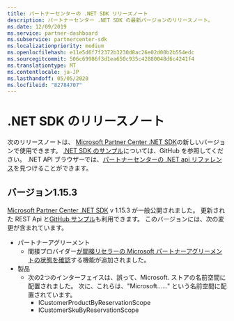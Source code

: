 ```yaml
---
title: パートナーセンターの .NET SDK リリースノート
description: パートナーセンター .NET SDK の最新バージョンのリリースノート。
ms.date: 12/09/2019
ms.service: partner-dashboard
ms.subservice: partnercenter-sdk
ms.localizationpriority: medium
ms.openlocfilehash: e11e5d6f7f2372b3230d8ac26e02d00b2b554edc
ms.sourcegitcommit: 506c69986f3d1ea650c935c42880048d6c4241f4
ms.translationtype: MT
ms.contentlocale: ja-JP
ms.lasthandoff: 05/05/2020
ms.locfileid: "82784707"
---
```

# <a name="net-sdk-release-notes"></a>.NET SDK のリリースノート

次のリリースノートは、 [Microsoft Partner Center .NET SDK](https://www.nuget.org/packages/Microsoft.Store.PartnerCenter)の新しいバージョンで使用できます。 [.NET SDK のサンプル](https://github.com/Microsoft/Partner-Center-DotNet-Samples)については、GitHub を参照してください。 .NET API ブラウザーでは、[パートナーセンターの .NET api リファレンス](https://docs.microsoft.com/dotnet/api/?view=partnercenter-dotnet-latest)を見つけることができます。

## <a name="version-1153"></a>バージョン1.15.3

[Microsoft Partner Center .NET SDK](https://www.nuget.org/packages/Microsoft.Store.PartnerCenter/) v 1.15.3 が一般公開されました。 更新された REST Api と[GitHub サンプル](https://github.com/Microsoft/Partner-Center-DotNet-Samples)も利用できます。 このバージョンには、次の変更が含まれています。

* パートナーアグリーメント
  * 間接プロバイダー[が間接リセラーの Microsoft パートナーアグリーメントの状態を確認](verify-indirect-reseller-mpa-status.md)する機能が追加されました。
* 製品
  * 次の2つのインターフェイスは、誤って、Microsoft. ストアの名前空間に配置されました。 次に、これらは、"Microsoft......" という名前空間に配置されています。
    * ICustomerProductByReservationScope
    * ICustomerSkuByReservationScope
